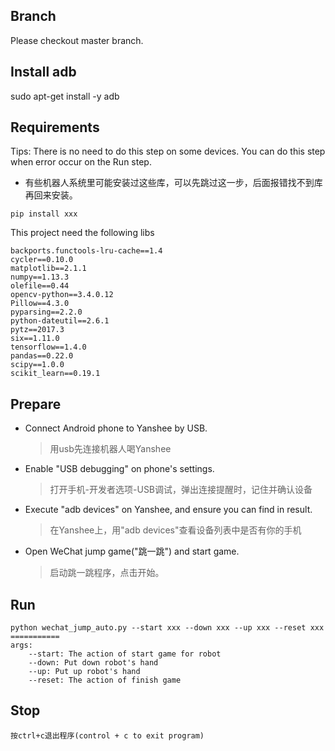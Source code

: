 ## Branch
Please checkout master branch.

## Install adb
sudo apt-get install -y adb

## Requirements
Tips: There is no need to do this step on some devices. You can do this step when error occur on the Run step.
* 有些机器人系统里可能安装过这些库，可以先跳过这一步，后面报错找不到库再回来安装。
```shell
pip install xxx
```
This project need the following libs
```shell
backports.functools-lru-cache==1.4
cycler==0.10.0
matplotlib==2.1.1
numpy==1.13.3
olefile==0.44
opencv-python==3.4.0.12
Pillow==4.3.0
pyparsing==2.2.0
python-dateutil==2.6.1
pytz==2017.3
six==1.11.0
tensorflow==1.4.0
pandas==0.22.0
scipy==1.0.0
scikit_learn==0.19.1
```

## Prepare
* Connect Android phone to Yanshee by USB.
    >用usb先连接机器人喝Yanshee
* Enable "USB debugging" on phone's settings.
    >打开手机-开发者选项-USB调试，弹出连接提醒时，记住并确认设备
* Execute "adb devices" on Yanshee, and ensure you can find in result.
    >在Yanshee上，用"adb devices"查看设备列表中是否有你的手机
* Open WeChat jump game("跳一跳") and start game.
    >启动跳一跳程序，点击开始。

## Run
```shell
python wechat_jump_auto.py --start xxx --down xxx --up xxx --reset xxx
===========
args:
    --start: The action of start game for robot
    --down: Put down robot's hand
    --up: Put up robot's hand
    --reset: The action of finish game
```

## Stop
```shell
按ctrl+c退出程序(control + c to exit program)   
```